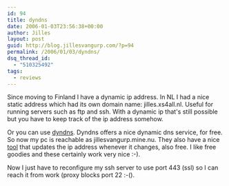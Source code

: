 ```yaml
---
id: 94
title: dyndns
date: 2006-01-03T23:56:38+00:00
author: Jilles
layout: post
guid: http://blog.jillesvangurp.com/?p=94
permalink: /2006/01/03/dyndns/
dsq_thread_id:
  - "510325492"
tags:
  - reviews
---
```

Since moving to Finland I have a dynamic ip address. In NL I had a nice static address which had its own domain name: jilles.xs4all.nl. Useful for running servers such as ftp and ssh. With a dynamic ip that's still possible but you have to keep track of the ip address somehow.

Or you can use <a href="http://www.dyndns.com/">dyndns</a>. Dyndns offers a nice dynamic dns service, for free. So now my pc is reachable as jillesvangurp.mine.nu. They also have a nice <a href="http://www.download.com/DynDNS-Updater/3000-2381_4-10457726.html">tool</a> that updates the ip address whenever it changes, also free. I like free goodies and these certainly work very nice :-).

Now I just have to reconfigure my ssh server to use port 443 (ssl) so I can reach it from work (proxy blocks port 22 :-().